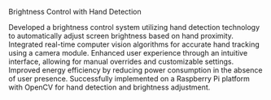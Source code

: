 Brightness Control with Hand Detection 

Developed a brightness control system utilizing hand detection technology to automatically adjust screen brightness based on hand proximity. Integrated real-time computer vision algorithms for accurate hand tracking using a camera module. Enhanced user experience through an intuitive interface, allowing for manual overrides and customizable settings. Improved energy efficiency by reducing power consumption in the absence of user presence. Successfully implemented on a Raspberry Pi platform with OpenCV for hand detection and brightness adjustment.

